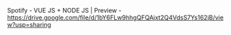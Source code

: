 Spotify - VUE JS + NODE JS
 | Preview - https://drive.google.com/file/d/1bY6FLw9hhgQFQAjxt2Q4VdsS7Ys162jB/view?usp=sharing
